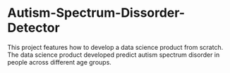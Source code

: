 # Autism-Spectrum-Dissorder-Detector
This project features how to develop a data science product from scratch. The data science product developed predict autism spectrum disorder in people across different age groups.

